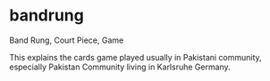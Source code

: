 # bandrung
Band Rung, Court Piece, Game

This explains the cards game played usually in Pakistani community, especially Pakistan Community living in Karlsruhe Germany.
